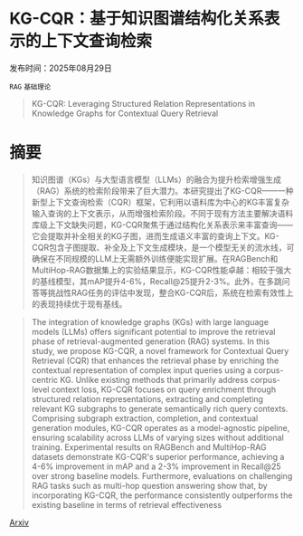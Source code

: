 # KG-CQR：基于知识图谱结构化关系表示的上下文查询检索

发布时间：2025年08月29日

`RAG` `基础理论`

> KG-CQR: Leveraging Structured Relation Representations in Knowledge Graphs for Contextual Query Retrieval

# 摘要

> 知识图谱（KGs）与大型语言模型（LLMs）的融合为提升检索增强生成（RAG）系统的检索阶段带来了巨大潜力。本研究提出了KG-CQR——一种新型上下文查询检索（CQR）框架，它利用以语料库为中心的KG丰富复杂输入查询的上下文表示，从而增强检索阶段。不同于现有方法主要解决语料库级上下文缺失问题，KG-CQR聚焦于通过结构化关系表示来丰富查询——它会提取并补全相关的KG子图，进而生成语义丰富的查询上下文。KG-CQR包含子图提取、补全及上下文生成模块，是一个模型无关的流水线，可确保在不同规模的LLM上无需额外训练便能实现扩展。在RAGBench和MultiHop-RAG数据集上的实验结果显示，KG-CQR性能卓越：相较于强大的基线模型，其mAP提升4-6%，Recall@25提升2-3%。此外，在多跳问答等挑战性RAG任务的评估中发现，整合KG-CQR后，系统在检索有效性上的表现持续优于现有基线。

> The integration of knowledge graphs (KGs) with large language models (LLMs) offers significant potential to improve the retrieval phase of retrieval-augmented generation (RAG) systems. In this study, we propose KG-CQR, a novel framework for Contextual Query Retrieval (CQR) that enhances the retrieval phase by enriching the contextual representation of complex input queries using a corpus-centric KG. Unlike existing methods that primarily address corpus-level context loss, KG-CQR focuses on query enrichment through structured relation representations, extracting and completing relevant KG subgraphs to generate semantically rich query contexts. Comprising subgraph extraction, completion, and contextual generation modules, KG-CQR operates as a model-agnostic pipeline, ensuring scalability across LLMs of varying sizes without additional training. Experimental results on RAGBench and MultiHop-RAG datasets demonstrate KG-CQR's superior performance, achieving a 4-6% improvement in mAP and a 2-3% improvement in Recall@25 over strong baseline models. Furthermore, evaluations on challenging RAG tasks such as multi-hop question answering show that, by incorporating KG-CQR, the performance consistently outperforms the existing baseline in terms of retrieval effectiveness

[Arxiv](https://arxiv.org/abs/2508.20417)